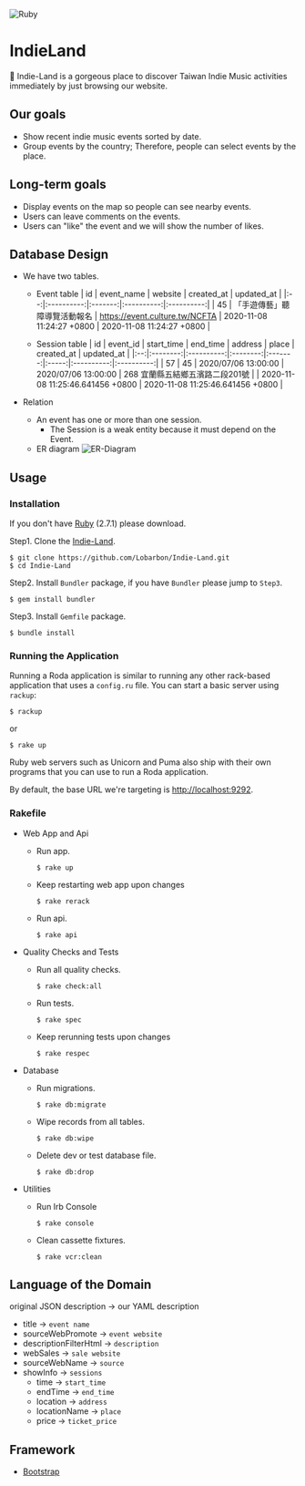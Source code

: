 ![Ruby](https://github.com/Lobarbon/Indie-Land/workflows/Ruby/badge.svg?branch=master)
# IndieLand
🍺 Indie-Land is a gorgeous place to discover Taiwan Indie Music activities immediately by just browsing our website. 

## Our goals
- Show recent indie music events sorted by date.
- Group events by the country; Therefore, people can select events by the place.

## Long-term goals
- Display events on the map so people can see nearby events.
- Users can leave comments on the events.
- Users can "like" the event and we will show the number of likes.

## Database Design
- We have two tables.
    - Event table
        | id | event_name | website | created_at | updated_at |
        |:--:|:----------:|:-------:|:----------:|:----------:|
        | 45 | 「手遊傳藝」聽障導覽活動報名 | https://event.culture.tw/NCFTA | 2020-11-08 11:24:27 +0800 | 2020-11-08 11:24:27 +0800 |

    - Session table
        | id | event_id | start_time | end_time | address | place | created_at | updated_at |
        |:--:|:--------:|:----------:|:--------:|:-------:|:-----:|:----------:|:----------:|
        | 57 | 45 | 2020/07/06 13:00:00 | 2020/07/06 13:00:00 | 268  宜蘭縣五結鄉五濱路二段201號 | | 2020-11-08 11:25:46.641456 +0800 | 2020-11-08 11:25:46.641456 +0800 |

- Relation
    - An event has one or more than one session.
        - The Session is a weak entity because it must depend on the Event.
    - ER diagram
        ![ER-Diagram][ER-Diagram]

## Usage
### Installation
If you don't have [Ruby] (2.7.1) please download.

Step1. Clone the [Indie-Land].
```bash=
$ git clone https://github.com/Lobarbon/Indie-Land.git
$ cd Indie-Land
```

Step2. Install ``Bundler`` package, if you have ``Bundler`` please jump to ``Step3``.
```bash=
$ gem install bundler
```

Step3. Install ``Gemfile`` package.
```bash=
$ bundle install
```
### Running the Application
Running a Roda application is similar to running any other rack-based application that uses a ``config.ru`` file. You can start a basic server using ``rackup``:
```bash=
$ rackup
```
or
```bash=
$ rake up
```
Ruby web servers such as Unicorn and Puma also ship with their own programs that you can use to run a Roda application.

By default, the base URL we're targeting is [http://localhost:9292].

### Rakefile
- Web App and Api
    - Run app.
        ```bash=
        $ rake up
        ```
    - Keep restarting web app upon changes
        ```bash=
        $ rake rerack
        ```
    - Run api.
        ```bash=
        $ rake api
        ```

- Quality Checks and Tests
    - Run all quality checks.
        ```bash=
        $ rake check:all
        ```
    - Run tests.
        ```bash=
        $ rake spec
        ```
    - Keep rerunning tests upon changes
        ```bash=
        $ rake respec
        ```

- Database
    - Run migrations.
        ```bash=
        $ rake db:migrate
        ```
    - Wipe records from all tables.
        ```bash=
        $ rake db:wipe
        ```
    - Delete dev or test database file.
        ```bash=
        $ rake db:drop
        ```

- Utilities
    - Run Irb Console
        ```bash=
        $ rake console
        ```
    - Clean cassette fixtures.
        ```bash=
        $ rake vcr:clean
        ```

## Language of the Domain
original JSON description -> our YAML description
- title -> `event name`
- sourceWebPromote -> `event website`
- descriptionFilterHtml -> `description`
- webSales -> `sale website`
- sourceWebName -> `source`
- showInfo -> `sessions`
    - time -> `start_time`
    - endTime -> `end_time`
    - location -> `address`
    - locationName -> `place`
    - price -> `ticket_price`

## Framework
- [Bootstrap]

[Ruby]: https://www.ruby-lang.org/en/
[Bootstrap]: https://getbootstrap.com/
[http://localhost:9292]: http://localhost:9292
[Indie-Land]: https://github.com/Lobarbon/Indie-Land.git
[ER-Diagram]: https://github.com/Lobarbon/Indie-Land/blob/database/png/ER_Diagram.png
